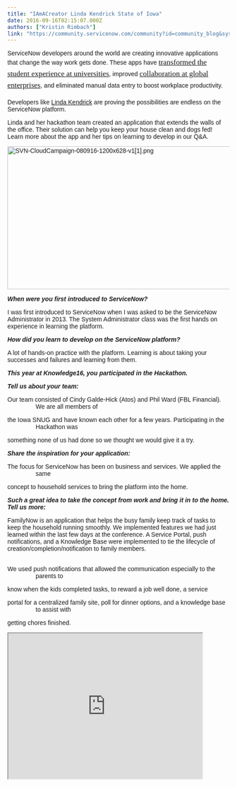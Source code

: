 ```yaml
---
title: "IAmACreator Linda Kendrick State of Iowa"
date: 2016-09-16T02:15:07.000Z
authors: ["Kristin Rimbach"]
link: "https://community.servicenow.com/community?id=community_blog&sys_id=1e6e22eddbd0dbc01dcaf3231f961913"
---
```

<p><span style="font-family: calibri, verdana, arial, sans-serif;">ServiceNow developers around the world are creating innovative applications that change the way work gets done. <span style="line-height: 1.5;">These apps have </span><a title="" _jive_internal="true" href="/community?id=community_blog&sys_id=424e26addbd0dbc01dcaf3231f9619d7" style="font-family: Calibri; font-size: 13pt; line-height: 1.5;">transformed the student experience at universities</a><span style="line-height: 1.5;">, improved </span><a title="" _jive_internal="true" href="/community?id=community_blog&sys_id=e26c6ea1dbd0dbc01dcaf3231f96197d" style="font-family: Calibri; font-size: 13pt; line-height: 1.5;">collaboration at global enterprises</a><span style="line-height: 1.5;">, and </span><span style="line-height: 26px;">eliminated</span><span style="line-height: 1.5;"> </span><span style="line-height: 26px;">manual</span><span style="line-height: 1.5;"> data entry to boost workplace </span><span style="line-height: 26px;">productivity</span><span style="line-height: 1.5;">.   <br/></span> </span><br/><span style="font-family: calibri, verdana, arial, sans-serif;">Developers like <a title="" _jive_internal="true" href="/community?id=community_user_profile&user=7c6f8a29db181fc09c9ffb651f9619dd">Linda Kendrick</a> are proving the possibilities are endless on the ServiceNow platform. <em><br/></em></span></p><p><span style="font-family: calibri, verdana, arial, sans-serif;">Linda and her hackathon team created an application that extends the walls of the office. Their solution can help you keep your house clean and dogs fed! Learn more about the app and her tips on learning to develop in our Q&amp;A. </span></p><p><span style="font-family: calibri, verdana, arial, sans-serif;"><img   alt="SVN-CloudCampaign-080916-1200x628-v1[1].png" class="image-1 jive-image" src="be1c640adbd45f048c8ef4621f9619c4.iix" style="width: 620px; height: 324px;"/></span></p><p><span style="font-family: calibri, verdana, arial, sans-serif;"><strong><em>When were you first introduced to ServiceNow?</em></strong></span></p><p><span style="font-family: calibri, verdana, arial, sans-serif;">I was first introduced to ServiceNow when I was asked to be the ServiceNow Administrator in 2013. The System Administrator class was the first hands on experience in learning the platform.</span></p><p></p><p><span style="font-family: calibri, verdana, arial, sans-serif;"><strong><em>How did you learn to develop on the ServiceNow platform? </em></strong></span></p><p><span style="font-family: calibri, verdana, arial, sans-serif;">A lot of hands-on practice with the platform. Learning is about taking your successes and failures and learning from them.</span></p><p></p><p><span style="font-family: calibri, verdana, arial, sans-serif;"><strong><em>This year at Knowledge16, you participated in the Hackathon. </em></strong></span></p><p><span style="font-family: calibri, verdana, arial, sans-serif;"><strong><em>Tell us about your team: </em></strong></span></p><p style="margin-left: 48.0pt; text-indent: -48.0pt;"><span style="font-family: calibri, verdana, arial, sans-serif;">Our team consisted of Cindy Galde-Hick (Atos) and Phil Ward (FBL Financial). We are all members of</span></p><p style="margin-left: 48.0pt; text-indent: -48.0pt;"><span style="font-family: calibri, verdana, arial, sans-serif;">the Iowa SNUG and have known each other for a few years. Participating in the Hackathon was</span></p><p style="margin-left: 48.0pt; text-indent: -48.0pt;"><span style="font-family: calibri, verdana, arial, sans-serif;">something none of us had done so we thought we would give it a try.</span></p><p></p><p><span style="font-family: calibri, verdana, arial, sans-serif;"><strong><em>Share the inspiration for your application: </em></strong></span></p><p style="margin-left: 48.0pt; text-indent: -48.0pt;"><span style="font-family: calibri, verdana, arial, sans-serif;">The focus for ServiceNow has been on business and services. We applied the same</span></p><p style="margin-left: 48.0pt; text-indent: -48.0pt;"><span style="font-family: calibri, verdana, arial, sans-serif;">concept to household services to bring the platform into the home.</span></p><p></p><p><span style="font-family: calibri, verdana, arial, sans-serif;"><strong><em>Such a great idea to take the concept from work and bring it in to the home. Tell us more: </em></strong></span></p><p><span style="font-family: calibri, verdana, arial, sans-serif;">FamilyNow is an application that helps the busy family keep track of tasks to keep the household running smoothly. We implemented features we had just learned within the last few days at the conference. A Service Portal, push notifications, and a Knowledge Base were implemented to tie the lifecycle of creation/completion/notification to family members.<br/> <br/></span></p><p style="margin-left: 48.0pt; text-indent: -48.0pt;"><span style="font-family: calibri, verdana, arial, sans-serif;">We used push notifications that allowed the communication especially to the parents to</span></p><p style="margin-left: 48.0pt; text-indent: -48.0pt;"><span style="font-family: calibri, verdana, arial, sans-serif;">know when the kids completed tasks, to reward a job well done, a service</span></p><p style="margin-left: 48.0pt; text-indent: -48.0pt;"><span style="font-family: calibri, verdana, arial, sans-serif;">portal for a centralized family site, poll for dinner options, and a knowledge base to assist with</span></p><p style="margin-left: 48.0pt; text-indent: -48.0pt;"><span style="font-family: calibri, verdana, arial, sans-serif;">getting chores finished. </span></p><p style="margin-left: 48.0pt; text-indent: -48.0pt;"></p><p style="margin-left: 48.0pt; text-indent: -48.0pt;"><span style="font-family: calibri, verdana, arial, sans-serif;"><iframe src="https://youtube.com/embed/AokaZysjHbQ" width="440" height="330"/></span></p><p></p><p><span style="font-family: calibri, verdana, arial, sans-serif;"><strong><em>What is your favorite aspect of developing on the platform?</em></strong></span></p><p><span style="font-family: calibri, verdana, arial, sans-serif;">There are built-in tools on the platform. I'm looking forward to the ServiceNow Studio and doing more development for new applications.</span></p><p></p><p><span style="font-family: calibri, verdana, arial, sans-serif;"><strong><em>A tip for a new ServiceNow developer:</em></strong></span></p><p><span style="font-family: calibri, verdana, arial, sans-serif;">Learn by doing. I use the <a title="eveloper.servicenow.com/app.do#!/home" href="https://developer.servicenow.com/app.do#!/home">ServiceNow Developer Program</a> and the Developer Community. The developer instance is a great resource to learn with the ability to ask questions in the community.   </span></p><p></p><p><span style="font-family: calibri, verdana, arial, sans-serif;">Thanks to Linda and her hackathon team for inspiring us to think outside the enterprise! <em>What will you build on the ServiceNow platform?</em></span></p><p><span style="font-family: calibri, verdana, arial, sans-serif;">Are you a ServiceNow developer? Share your experience creating on ServiceNow or tell us about an application you've built by tagging #IAmACreator and <span style="text-decoration: underline;">@ServiceNow. </span></span></p>